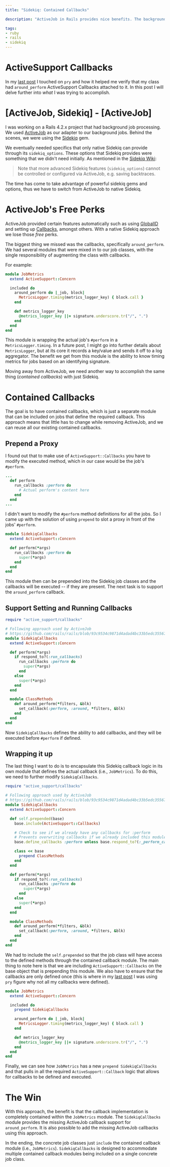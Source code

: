 ```yaml
---
title: "Sidekiq: Contained Callbacks"

description: "ActiveJob in Rails provides nice benefits. The background queueing gem Sidekiq allows for tailored options that you cannot use with ActiveJob. This post looks at a project's transition from ActiveJob to Sidekiq, and how to fill the missing functionality of ActiveJob Callbacks. By the end, we come up with a way to contain the callback logic to their own modules without modifying the concrete jobs."

tags:
- ruby
- rails
- sidekiq
---
```


# ActiveSupport Callbacks
In my [last post](/lets-pry-into-ruby-objects/) I touched on `pry` and how it helped me verify that my class had `around_perform` ActiveSupport Callbacks attached to it. In this post I will delve further into _what_ I was trying to accomplish.

# [ActiveJob, Sidekiq] - [ActiveJob]
I was working on a Rails 4.2.x project that had background job processing. We used [ActiveJob](https://github.com/rails/rails/tree/4-2-stable/activejob) as our adapter to our background jobs. Behind the scenes, we were using the [Sidekiq](http://sidekiq.org/) gem.

We eventually needed specifics that only native Sidekiq can provide through its `sidekiq_options`. These options that Sidekiq provides were something that we didn't need initially. As mentioned in the [Sidekiq Wiki](https://github.com/mperham/sidekiq/wiki/Active-Job#active-job-introductio://github.com/mperham/sidekiq/wiki/Active-Job#active-job-introduction):

> Note that more advanced Sidekiq features (`sidekiq_options`) cannot be controlled or configured via ActiveJob, e.g. saving backtraces.

The time has come to take advantage of powerful sidekiq gems and options, thus we have to switch from ActiveJob to native Sidekiq.

# ActiveJob's Free Perks
ActiveJob provided certain features automatically such as using [GlobalID](http://guides.rubyonrails.org/active_job_basics.html#globalid) and setting up [Callbacks](http://guides.rubyonrails.org/active_job_basics.html#callbacks), amongst others. With a native Sidekiq approach we lose those _free_ perks.

The biggest thing we missed was the callbacks, specifically `around_perform`. We had several modules that were mixed in to our job classes, with the single responsibility of augmenting the class with callbacks.

For example:

```ruby
module JobMetrics
  extend ActiveSupport::Concern

  included do
    around_perform do |_job, block|
      MetricsLogger.timing(metrics_logger_key) { block.call }
    end

    def metrics_logger_key
      @metrics_logger_key ||= signature.underscore.tr("/", ".")
    end
  end
end
```

This module is wrapping the actual job's `#perform` in a `MetricsLogger.timing`. In a future post, I might go into further details about `MetricsLogger`, but at its core it records a key/value and sends it off to a log aggregator. The benefit we get from this module is the ability to know timing metrics for jobs based on an identifying signature.

Moving away from ActiveJob, we need another way to accomplish the same thing (_contained callbacks_) with just Sidekiq.

# Contained Callbacks
The goal is to have contained callbacks, which is just a separate module that can be included on jobs that define the required callback. This approach means that little has to change while removing ActiveJob, and we can reuse all our existing contained callbacks.

## Prepend a Proxy
I found out that to make use of `ActiveSupport::Callbacks` you have to modify the executed method, which in our case would be the job's `#perform`.

```ruby
...
  def perform
    run_callbacks :perform do
      # Actual perform's content here
    end
  end
...

```

I didn't want to modify the `#perform` method definitions for all the jobs. So I came up with the solution of using `prepend` to slot a proxy in front of the jobs' `#perform`.

```ruby
module SidekiqCallbacks
  extend ActiveSupport::Concern

  def perform(*args)
    run_callbacks :perform do
      super(*args)
    end
  end
end
```

This module then can be prepended into the Sidekiq job classes and the callbacks will be executed -- if they are present. The next task is to support the `around_perform` callback.

## Support Setting and Running Callbacks
```ruby
require "active_support/callbacks"

# Following approach used by ActiveJob
# https://github.com/rails/rails/blob/93c9534c9871d4adad4bc33b5edc355672b59c61/activejob/lib/active_job/callbacks.rb
module SidekiqCallbacks
  extend ActiveSupport::Concern

  def perform(*args)
    if respond_to?(:run_callbacks)
      run_callbacks :perform do
        super(*args)
      end
    else
      super(*args)
    end
  end

  module ClassMethods
    def around_perform(*filters, &blk)
      set_callback(:perform, :around, *filters, &blk)
    end
  end
end
```

Now `SidekiqCallbacks` defines the ability to add callbacks, and they will be executed before `#perform` if defined.

## Wrapping it up

The last thing I want to do is to encapsulate this Sidekiq callback logic in its own module that defines the actual callback (i.e., `JobMetrics`). To do this, we need to further modify `SidekiqCallbacks`.

```ruby
require "active_support/callbacks"

# Following approach used by ActiveJob
# https://github.com/rails/rails/blob/93c9534c9871d4adad4bc33b5edc355672b59c61/activejob/lib/active_job/callbacks.rb
module SidekiqCallbacks
  extend ActiveSupport::Concern

  def self.prepended(base)
    base.include(ActiveSupport::Callbacks)

    # Check to see if we already have any callbacks for :perform
    # Prevents overwriting callbacks if we already included this module (and defined callbacks)
    base.define_callbacks :perform unless base.respond_to?(:_perform_callbacks) && base._perform_callbacks.present?

    class << base
      prepend ClassMethods
    end
  end

  def perform(*args)
    if respond_to?(:run_callbacks)
      run_callbacks :perform do
        super(*args)
      end
    else
      super(*args)
    end
  end

  module ClassMethods
    def around_perform(*filters, &blk)
      set_callback(:perform, :around, *filters, &blk)
    end
  end
end
```

We had to include the `self.prepended` so that the job class will have access to the defined methods through the contained callback module. The main thing to note here is that we are including `ActiveSupport::Callbacks` on the base object that is prepending this module. We also have to ensure that the callbacks are only defined once (this is where in my [last post](/lets-pry-into-ruby-objects/) I was using `pry` figure why not all my callbacks were defined).

```ruby
module JobMetrics
  extend ActiveSupport::Concern

  included do
    prepend SidekiqCallbacks

    around_perform do |_job, block|
      MetricsLogger.timing(metrics_logger_key) { block.call }
    end

    def metrics_logger_key
      @metrics_logger_key ||= signature.underscore.tr("/", ".")
    end
  end
end
```

Finally, we can see how `JobMetrics` has a new `prepend SidekiqCallbacks` and that pulls in all the required `ActiveSupport::Callback` logic that allows for callbacks to be defined and executed.

# The Win
With this approach, the benefit is that the callback implementation is completely contained within the `JobMetrics` module. The `SidekiqCallbacks` module provides the missing ActiveJob callback support for `around_perform`. It is also possible to add the missing ActiveJob callbacks using this approach.

In the ending, the concrete job classes just `include` the contained callback module (i.e., `JobMetrics`). `SidekiqCallbacks` is designed to accommodate multiple contained callback modules being included on a single concrete job class.
